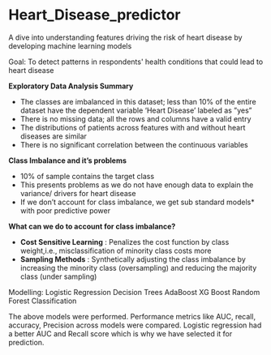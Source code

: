 # Heart_Disease_predictor
A dive into understanding features driving the risk of heart disease by developing
machine learning models

Goal: To detect patterns in respondents' health conditions that could lead to heart disease

**Exploratory Data Analysis Summary**
* The classes are imbalanced in this dataset; less than 10% of the entire dataset have the
dependent variable ‘Heart Disease’ labeled as ”yes”
* There is no missing data; all the rows and columns have a valid entry
* The distributions of patients across features with and without heart diseases are similar
* There is no significant correlation between the continuous variables

**Class Imbalance and it’s problems**
* 10% of sample contains the target class
* This presents problems as we do not have enough data
to explain the variance/ drivers for heart disease
* If we don’t account for class imbalance, we get sub
standard models* with poor predictive power

**What can we do to account for class imbalance?**
* **Cost Sensitive Learning** : Penalizes the cost function by class weight,i.e., misclassification of minority class costs more
* **Sampling Methods** : Synthetically adjusting the class imbalance by increasing the minority class (oversampling) and reducing the majority class (under sampling)

Modelling:
Logistic Regression
Decision Trees
AdaBoost
XG Boost
Random Forest Classification

The above models were performed. Performance metrics like AUC, recall, accuracy, Precision across models were compared. Logistic regression had a better AUC and Recall score which is why we have selected it for prediction.




